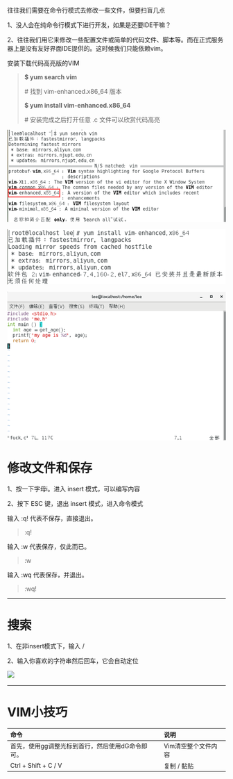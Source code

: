 往往我们需要在命令行模式去修改一些文件，但要扫盲几点

1、没人会在纯命令行模式下进行开发，如果是还要IDE干嘛？

2、往往我们用它来修改一些配置文件或简单的代码文件、脚本等。而在正式服务器上是没有友好界面IDE提供的。这时候我们只能依赖vim。

安装下载代码高亮版的VIM

> **$ yum search vim**
>
> \# 找到 vim-enhanced.x86\_64 版本
>
> **$ yum install vim-enhanced.x86\_64**
>
>  \# 安装完成之后打开任意 .c 文件可以欣赏代码高亮

![](/assets/cd626303-53cd-4402-a2db-654b5d375950import.png)

![](/assets/f6e37822-3f3c-4b98-9220-0275743dbf2aimport.png)

![](/assets/b68a4b23-32ec-457b-8465-578246b709aeimport.png)

# 修改文件和保存

1、按一下字母i。进入 insert 模式，可以编写内容

2、按下 ESC 键，退出 insert 模式，进入命令模式

输入 :q! 代表不保存，直接退出。

> :q!

输入 :w 代表保存，仅此而已。

> :w

输入 :wq 代表保存，并退出。

> :wq!

---

# 搜索

1、在非insert模式下，输入 /

2、输入你喜欢的字符串然后回车，它会自动定位

![](/assets/日445r5454sdfdsf.png)

---

# VIM小技巧

| 命令 | 说明 |
| :--- | :--- |
| 首先，使用gg调整光标到首行，然后使用dG命令即可。 | Vim清空整个文件内容 |
| Ctrl + Shift + C / V | 复制 / 黏贴 |



